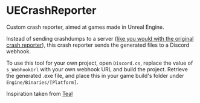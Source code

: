 # UECrashReporter
 Custom crash reporter, aimed at games made in Unreal Engine.
 
 Instead of sending crashdumps to a server ([like you would with the original crash reporter](https://docs.unrealengine.com/en-US/Engine/Tools/CrashReporter/index.html)), this crash reporter sends the generated files to a Discord webhook.
 
 To use this tool for your own project, open `Discord.cs`, replace the value of `s_WebhookUrl` with your own webhook URL and build the project. Retrieve the generated .exe file, and place this in your game build's folder under `Engine/Binaries/[Platform]`.
 

 Inspiration taken from [Teal](http://www.teal-game.com/blog/customcrashreporter/)

